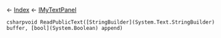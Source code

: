 ← [Index](Api-Index) ← [IMyTextPanel](Sandbox.ModAPI.Ingame.IMyTextPanel)

```csharpvoid ReadPublicText([StringBuilder](System.Text.StringBuilder) buffer, [bool](System.Boolean) append)```